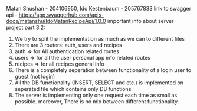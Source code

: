 Matan Shushan - 204106950, Ido Kestenbaum - 205767833
link to swagger api - https://app.swaggerhub.com/apis-docs/matanshu/IdoMatanRecipeApi/1.0.0
important info about server project part 3.2:
1. We try to split the implementation as much as we can to different files
2. There are 3 routers: auth, users and recipes
3. auth => for All authentication related routes 
4. users => for all the user personal app info related routes
5. recipes => for all recipes general info
6. There is a completely seperation between functionality of a login user to guest (not login)
7. All the DB functionality (INSERT, SELECT and etc.) is implemented on seperated file which contains only DB functions.
8. The server is implementing only one request each time as small as possible. moreover, There is no mix between different functionality.

